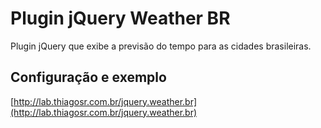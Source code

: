 # Plugin jQuery Weather BR
Plugin jQuery que exibe a previsão do tempo para as cidades brasileiras.
## Configuração e exemplo
[http://lab.thiagosr.com.br/jquery.weather.br](http://lab.thiagosr.com.br/jquery.weather.br)